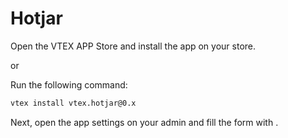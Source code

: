 # Hotjar

Open the VTEX APP Store and install the app on your store.

or

Run the following command:

```sh
vtex install vtex.hotjar@0.x
```

Next, open the app settings on your admin and fill the form with <FIELDS>.
